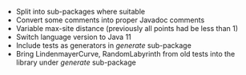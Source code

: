 - Split into sub-packages where suitable
- Convert some comments into proper Javadoc comments
- Variable max-site distance (previously all points had be less than 1)
- Switch language version to Java 11
- Include tests as generators in *generate* sub-package
- Bring LindenmayerCurve, RandomLabyrinth from old tests into the library under *generate* sub-package